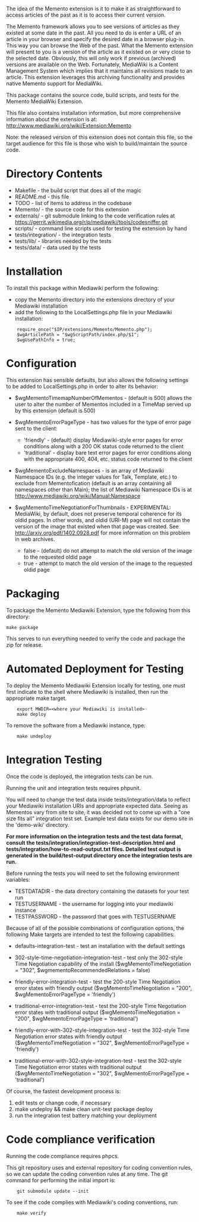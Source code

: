 The idea of the Memento extension is it to make it as straightforward to access articles of the past as it is to access their current version.

The Memento framework allows you to see versions of articles as they existed at some date in the past. All you need to do is enter a URL of an article in your browser and specify the desired date in a browser plug-in. This way you can browse the Web of the past. What the Memento extension will present to you is a version of the article as it existed on or very close to the selected date. Obviously, this will only work if previous (archived) versions are available on the Web. Fortunately, MediaWiki is a Content Management System which implies that it maintains all revisions made to an article. This extension leverages this archiving functionality and provides native Memento support for MediaWiki.

This package contains the source code, build scripts, and tests for the Memento MediaWiki Extension.

This file also contains installation information, but more comprehensive information about the extension is at:  http://www.mediawiki.org/wiki/Extension:Memento

Note: the released version of this extension does not contain this file, so the target audience for this file is those who wish to build/maintain the source code.

# Directory Contents

* Makefile - the build script that does all of the magic
* README.md - this file
* TODO - list of items to address in the codebase
* Memento/ - the source code for this extension
* externals/ - git submodule linking to the code verification rules at https://gerrit.wikimedia.org/r/p/mediawiki/tools/codesniffer.git
* scripts/ - command line scripts used for testing the extension by hand
* tests/integration/ - the integration tests
* tests/lib/ - libraries needed by the tests
* tests/data/ - data used by the tests


# Installation

To install this package within Mediawiki perform the following:
* copy the Memento directory into the extensions directory of your Mediawiki installation
* add the following to the LocalSettings.php file in your Mediawiki installation:
```
    require_once("$IP/extensions/Memento/Memento.php");
    $wgArticlePath = "$wgScriptPath/index.php/$1";
    $wgUsePathInfo = true;
```

# Configuration

This extension has sensible defaults, but also allows the following settings to be added to LocalSettings.php in order to alter its behavior:

* $wgMementoTimemapNumberOfMementos - (default is 500) allows the user to alter the number of Mementos included in a TimeMap served up by this extension (default is 500)

* $wgMementoErrorPageType - has two values for the type of error page sent to the client:
    * 'friendly' - (default) display Mediawiki-style error pages for error conditions along with a 200 OK status code returned to the client
    * 'traditional' - display bare text error pages for error conditions along with the appropriate 400, 404, etc. status code returned to the client

* $wgMementoExcludeNamespaces - is an array of Mediawiki Namespace IDs (e.g. the integer values for Talk, Template, etc.) to exclude from Mementofication (default is an array containing all namespaces other than Main); the list of Mediawiki Namespace IDs is at http://www.mediawiki.org/wiki/Manual:Namespace

* $wgMementoTimeNegotiationForThumbnails - EXPERIMENTAL: MediaWiki, by default, does not preserve temporal coherence for its oldid pages.  In other words, and oldid (URI-M) page will not contain the version of the image that existed when that page was created.  See http://arxiv.org/pdf/1402.0928.pdf for more information on this problem in web archives.
    * false - (default) do not attempt to match the old version of the image to the requested oldid page
    * true - attempt to match the old version of the image to the requested oldid page

# Packaging

To package the Memento Mediawiki Extension, type the following 
from this directory:

    make package

This serves to run everything needed to verify the code and package the zip for release.

# Automated Deployment for Testing

To deploy the Memento Mediawiki Extension locally for testing, one must first indicate to the shell where Mediawiki is installed, then run the appropriate make target.

```
    export MWDIR=<where your Mediawiki is installed>
    make deploy
```

To remove the software from a Mediawiki instance, type:

```
    make undeploy
```

# Integration Testing

Once the code is deployed, the integration tests can be run.

Running the unit and integration tests requires phpunit.

You will need to change the test data inside tests/integration/data to reflect your Mediawiki installation URIs and appropriate expected data.  Seeing as Mementos vary from site to site, it was decided not to come up with a "one size fits all" integration test set.  Example test data exists for our demo site in the 'demo-wiki' directory.

**For more information on the integration tests and the test data format, consult the tests/integration/integration-test-description.html and tests/integration/how-to-read-output.txt files.  Detailed test output is generated in the build/test-output directory once the integration tests are run.**

Before running the tests you will need to set the following environment variables:
* TESTDATADIR - the data directory containing the datasets for your test run
* TESTUSERNAME - the username for logging into your mediawiki instance
* TESTPASSWORD - the password that goes with TESTUSERNAME

Because of all of the possible combinations of configuration options, the following Make targets are intended to test the following capabilities:

* defaults-integration-test - test an installation with the default settings

* 302-style-time-negotiation-integration-test - test only the 302-style Time Negotiation capability of the install ($wgMementoTimeNegotiation = "302", $wgmementoRecommendedRelations = false)

* friendly-error-integration-test - test the 200-style Time Negotiation error states with friendly output ($wgMementoTimeNegotiation = "200", $wgMementoErrorPageType = 'friendly')

* traditional-error-integration-test - test the 200-style Time Negotiation error states with traditional output ($wgMementoTimeNegotiation = "200", $wgMementoErrorPageType = 'traditional')

* friendly-error-with-302-style-integration-test - test the 302-style Time Negotiation error states with friendly output ($wgMementoTimeNegotiation = "302", $wgMementoErrorPageType = 'friendly')

* traditional-error-with-302-style-integration-test - test the 302-style Time Negotiation error states with traditional output ($wgMementoTimeNegotiation = "302", $wgMementoErrorPageType = 'traditional')

Of course, the fastest development process is:

1. edit tests or change code, if necessary
2. make undeploy && make clean unit-test package deploy
3. run the integration test battery matching your deployment

# Code compliance verification

Running the code compliance requires phpcs.

This git repository uses and external repository for coding convention rules, so we can update the coding convention rules at any time.  The git command for performing the initial import is:

```
    git submodule update --init
```

To see if the code complies with Mediawiki's coding conventions, run:

```
    make verify
```
